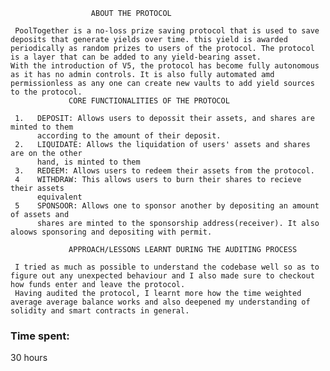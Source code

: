                       ABOUT THE PROTOCOL

     PoolTogether is a no-loss prize saving protocol that is used to save deposits that generate yields over time. this yield is awarded periodically as random prizes to users of the protocol. The protocol is a layer that can be added to any yield-bearing asset. 
    With the introduction of V5, the protocol has become fully autonomous as it has no admin controls. It is also fully automated amd permissionless as any one can create new vaults to add yield sources to the protocol.
                 CORE FUNCTIONALITIES OF THE PROTOCOL

     1.   DEPOSIT: Allows users to depossit their assets, and shares are minted to them 
          according to the amount of their deposit.
     2.   LIQUIDATE: Allows the liquidation of users' assets and shares are on the other 
          hand, is minted to them
     3.   REDEEM: Allows users to redeem their assets from the protocol.
     4    WITHDRAW: This allows users to burn their shares to recieve their assets 
          equivalent 
     5    SPONSOOR: Allows one to sponsor another by depositing an amount of assets and 
          shares are minted to the sponsorship address(receiver). It also aloows sponsoring and depositing with permit.
     
                 APPROACH/LESSONS LEARNT DURING THE AUDITING PROCESS

     I tried as much as possible to understand the codebase well so as to figure out any unexpected behaviour and I also made sure to checkout how funds enter and leave the protocol.
     Having audited the protocol, I learnt more how the time weighted average average balance works and also deepened my understanding of solidity and smart contracts in general.




### Time spent:
30 hours